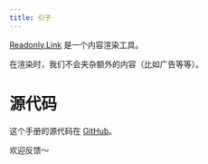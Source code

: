 ```yaml
---
title: 引子
---
```


[Readonly.Link](https://readonly.link) 是一个内容渲染工具。

在渲染时，我们不会夹杂额外的内容（比如广告等等）。

# 源代码

这个手册的源代码在 [GitHub](https://github.com/readonlylink/readonlylink/tree/master/public/contents/manual)。

欢迎反馈～

